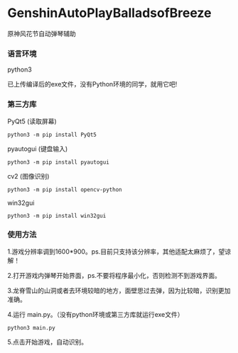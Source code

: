 # GenshinAutoPlayBalladsofBreeze
原神风花节自动弹琴辅助

### 语言环境
python3

已上传编译后的exe文件，没有Python环境的同学，就用它吧!
### 第三方库
PyQt5	(读取屏幕)
```shell
python3 -m pip install PyQt5
```
pyautogui	(键盘输入)
```shell
python3 -m pip install pyautogui
```
cv2		(图像识别)
```shell
python3 -m pip install opencv-python
```

win32gui
```shell
python3 -m pip install win32gui
```

### 使用方法
1.游戏分辨率调到1600*900。ps.目前只支持该分辨率，其他适配太麻烦了，望谅解！

2.打开游戏内弹琴开始界面，ps.不要将程序最小化，否则检测不到游戏界面。

3.龙脊雪山的山洞或者去环境较暗的地方，面壁思过去弹，因为比较暗，识别更加准确。

4.运行 main.py。（没有python环境或第三方库就运行exe文件）
```shell
python3 main.py
```

5.点击开始游戏，自动识别。
